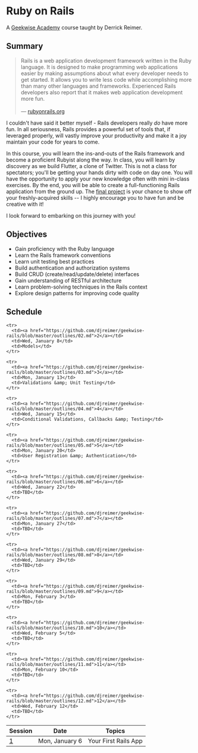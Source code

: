 # Ruby on Rails

A [Geekwise Academy](http://geekwiseacademy.com/) course taught by Derrick Reimer.

## Summary

<blockquote>
Rails is a web application development framework written in the Ruby language. It is designed to make programming web applications easier by making assumptions about what every developer needs to get started. It allows you to write less code while accomplishing more than many other languages and frameworks. Experienced Rails developers also report that it makes web application development more fun.
<br><br>
&mdash; <a href="http://guides.rubyonrails.org/getting_started.html">rubyonrails.org</a>
</blockquote>

I couldn't have said it better myself - Rails developers really *do* have more fun. In all seriousness, Rails provides a powerful set of tools that, if leveraged properly, will vastly improve your productivity and make it a joy maintain your code for years to come.

In this course, you will learn the ins-and-outs of the Rails framework and become a proficient Rubyist along the way. In class, you will learn by discovery as we build Flutter, a clone of Twitter. This is not a class for spectators; you'll be getting your hands dirty with code on day one. You will have the opportunity to apply your new knowledge often with mini in-class exercises. By the end, you will be able to create a full-functioning Rails application from the ground up. The [final project](https://github.com/djreimer/geekwise-rails/blob/master/final-project/spec.md) is your chance to show off your freshly-acquired skills -- I highly encourage you to have fun and be creative with it!

I look forward to embarking on this journey with you!

## Objectives

- Gain proficiency with the Ruby language
- Learn the Rails framework conventions
- Learn unit testing best practices
- Build authentication and authorization systems
- Build CRUD (create/read/update/delete) interfaces
- Gain understanding of RESTful architecture
- Learn problem-solving techniques in the Rails context
- Explore design patterns for improving code quality

## Schedule

<table>
  <thead>
    <tr>
      <th>Session</th>
      <th>Date</th>
      <th>Topics</th>
    </tr>
  </thead>
  <tbody>
    <tr>
      <td><a href="https://github.com/djreimer/geekwise-rails/blob/master/outlines/01.md">1</a></td>
      <td>Mon, January 6</td>
      <td>Your First Rails App</td>
    </tr>

    <tr>
      <td><a href="https://github.com/djreimer/geekwise-rails/blob/master/outlines/02.md">2</a></td>
      <td>Wed, January 8</td>
      <td>Models</td>
    </tr>

    <tr>
      <td><a href="https://github.com/djreimer/geekwise-rails/blob/master/outlines/03.md">3</a></td>
      <td>Mon, January 13</td>
      <td>Validations &amp; Unit Testing</td>
    </tr>

    <tr>
      <td><a href="https://github.com/djreimer/geekwise-rails/blob/master/outlines/04.md">4</a></td>
      <td>Wed, January 15</td>
      <td>Conditional Validations, Callbacks &amp; Testing</td>
    </tr>

    <tr>
      <td><a href="https://github.com/djreimer/geekwise-rails/blob/master/outlines/05.md">5</a></td>
      <td>Mon, January 20</td>
      <td>User Registration &amp; Authentication</td>
    </tr>

    <tr>
      <td><a href="https://github.com/djreimer/geekwise-rails/blob/master/outlines/06.md">6</a></td>
      <td>Wed, January 22</td>
      <td>TBD</td>
    </tr>

    <tr>
      <td><a href="https://github.com/djreimer/geekwise-rails/blob/master/outlines/07.md">7</a></td>
      <td>Mon, January 27</td>
      <td>TBD</td>
    </tr>

    <tr>
      <td><a href="https://github.com/djreimer/geekwise-rails/blob/master/outlines/08.md">8</a></td>
      <td>Wed, January 29</td>
      <td>TBD</td>
    </tr>

    <tr>
      <td><a href="https://github.com/djreimer/geekwise-rails/blob/master/outlines/09.md">9</a></td>
      <td>Mon, February 3</td>
      <td>TBD</td>
    </tr>

    <tr>
      <td><a href="https://github.com/djreimer/geekwise-rails/blob/master/outlines/10.md">10</a></td>
      <td>Wed, February 5</td>
      <td>TBD</td>
    </tr>

    <tr>
      <td><a href="https://github.com/djreimer/geekwise-rails/blob/master/outlines/11.md">11</a></td>
      <td>Mon, February 10</td>
      <td>TBD</td>
    </tr>

    <tr>
      <td><a href="https://github.com/djreimer/geekwise-rails/blob/master/outlines/12.md">12</a></td>
      <td>Wed, February 12</td>
      <td>TBD</td>
    </tr>
  </tbody>
</table>
